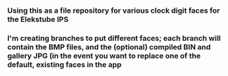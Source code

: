 ### Using this as a file repository for various clock digit faces for the Elekstube IPS

### I'm creating branches to put different faces; each branch will contain the BMP files, and the (optional) compiled BIN and gallery JPG (in the event you want to replace one of the default, existing faces in the app
